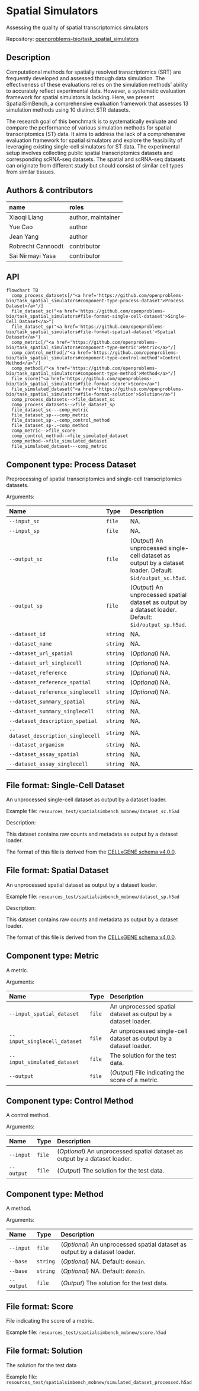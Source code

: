# Spatial Simulators


<!--
This file is automatically generated from the tasks's api/*.yaml files.
Do not edit this file directly.
-->

Assessing the quality of spatial transcriptomics simulators

Repository:
[openproblems-bio/task_spatial_simulators](https://github.com/openproblems-bio/task_spatial_simulators)

## Description

Computational methods for spatially resolved transcriptomics (SRT) are
frequently developed and assessed through data simulation. The
effectiveness of these evaluations relies on the simulation methods’
ability to accurately reflect experimental data. However, a systematic
evaluation framework for spatial simulators is lacking. Here, we present
SpatialSimBench, a comprehensive evaluation framework that assesses 13
simulation methods using 10 distinct STR datasets.

The research goal of this benchmark is to systematically evaluate and
compare the performance of various simulation methods for spatial
transcriptomics (ST) data. It aims to address the lack of a
comprehensive evaluation framework for spatial simulators and explore
the feasibility of leveraging existing single-cell simulators for ST
data. The experimental setup involves collecting public spatial
transcriptomics datasets and corresponding scRNA-seq datasets. The
spatial and scRNA-seq datasets can originate from different study but
should consist of similar cell types from similar tissues.

## Authors & contributors

| name              | roles              |
|:------------------|:-------------------|
| Xiaoqi Liang      | author, maintainer |
| Yue Cao           | author             |
| Jean Yang         | author             |
| Robrecht Cannoodt | contributor        |
| Sai Nirmayi Yasa  | contributor        |

## API

``` mermaid
flowchart TB
  comp_process_datasets[/"<a href='https://github.com/openproblems-bio/task_spatial_simulators#component-type-process-dataset'>Process Dataset</a>"/]
  file_dataset_sc("<a href='https://github.com/openproblems-bio/task_spatial_simulators#file-format-single-cell-dataset'>Single-Cell Dataset</a>")
  file_dataset_sp("<a href='https://github.com/openproblems-bio/task_spatial_simulators#file-format-spatial-dataset'>Spatial Dataset</a>")
  comp_metric[/"<a href='https://github.com/openproblems-bio/task_spatial_simulators#component-type-metric'>Metric</a>"/]
  comp_control_method[/"<a href='https://github.com/openproblems-bio/task_spatial_simulators#component-type-control-method'>Control Method</a>"/]
  comp_method[/"<a href='https://github.com/openproblems-bio/task_spatial_simulators#component-type-method'>Method</a>"/]
  file_score("<a href='https://github.com/openproblems-bio/task_spatial_simulators#file-format-score'>Score</a>")
  file_simulated_dataset("<a href='https://github.com/openproblems-bio/task_spatial_simulators#file-format-solution'>Solution</a>")
  comp_process_datasets-->file_dataset_sc
  comp_process_datasets-->file_dataset_sp
  file_dataset_sc---comp_metric
  file_dataset_sp---comp_metric
  file_dataset_sp-.-comp_control_method
  file_dataset_sp-.-comp_method
  comp_metric-->file_score
  comp_control_method-->file_simulated_dataset
  comp_method-->file_simulated_dataset
  file_simulated_dataset---comp_metric
```

## Component type: Process Dataset

Preprocessing of spatial transcriptomics and single-cell transcriptomics
datasets.

Arguments:

<div class="small">

| Name | Type | Description |
|:---|:---|:---|
| `--input_sc` | `file` | NA. |
| `--input_sp` | `file` | NA. |
| `--output_sc` | `file` | (*Output*) An unprocessed single-cell dataset as output by a dataset loader. Default: `$id/output_sc.h5ad`. |
| `--output_sp` | `file` | (*Output*) An unprocessed spatial dataset as output by a dataset loader. Default: `$id/output_sp.h5ad`. |
| `--dataset_id` | `string` | NA. |
| `--dataset_name` | `string` | NA. |
| `--dataset_url_spatial` | `string` | (*Optional*) NA. |
| `--dataset_url_singlecell` | `string` | (*Optional*) NA. |
| `--dataset_reference` | `string` | (*Optional*) NA. |
| `--dataset_reference_spatial` | `string` | (*Optional*) NA. |
| `--dataset_reference_singlecell` | `string` | (*Optional*) NA. |
| `--dataset_summary_spatial` | `string` | NA. |
| `--dataset_summary_singlecell` | `string` | NA. |
| `--dataset_description_spatial` | `string` | NA. |
| `--dataset_description_singlecell` | `string` | NA. |
| `--dataset_organism` | `string` | NA. |
| `--dataset_assay_spatial` | `string` | NA. |
| `--dataset_assay_singlecell` | `string` | NA. |

</div>

## File format: Single-Cell Dataset

An unprocessed single-cell dataset as output by a dataset loader.

Example file: `resources_test/spatialsimbench_mobnew/dataset_sc.h5ad`

Description:

This dataset contains raw counts and metadata as output by a dataset
loader.

The format of this file is derived from the [CELLxGENE schema
v4.0.0](https://github.com/chanzuckerberg/single-cell-curation/blob/main/schema/4.0.0/schema.md).

## File format: Spatial Dataset

An unprocessed spatial dataset as output by a dataset loader.

Example file: `resources_test/spatialsimbench_mobnew/dataset_sp.h5ad`

Description:

This dataset contains raw counts and metadata as output by a dataset
loader.

The format of this file is derived from the [CELLxGENE schema
v4.0.0](https://github.com/chanzuckerberg/single-cell-curation/blob/main/schema/4.0.0/schema.md).

## Component type: Metric

A metric.

Arguments:

<div class="small">

| Name | Type | Description |
|:---|:---|:---|
| `--input_spatial_dataset` | `file` | An unprocessed spatial dataset as output by a dataset loader. |
| `--input_singlecell_dataset` | `file` | An unprocessed single-cell dataset as output by a dataset loader. |
| `--input_simulated_dataset` | `file` | The solution for the test data. |
| `--output` | `file` | (*Output*) File indicating the score of a metric. |

</div>

## Component type: Control Method

A control method.

Arguments:

<div class="small">

| Name | Type | Description |
|:---|:---|:---|
| `--input` | `file` | (*Optional*) An unprocessed spatial dataset as output by a dataset loader. |
| `--output` | `file` | (*Output*) The solution for the test data. |

</div>

## Component type: Method

A method.

Arguments:

<div class="small">

| Name | Type | Description |
|:---|:---|:---|
| `--input` | `file` | (*Optional*) An unprocessed spatial dataset as output by a dataset loader. |
| `--base` | `string` | (*Optional*) NA. Default: `domain`. |
| `--base` | `string` | (*Optional*) NA. Default: `domain`. |
| `--output` | `file` | (*Output*) The solution for the test data. |

</div>

## File format: Score

File indicating the score of a metric.

Example file: `resources_test/spatialsimbench_mobnew/score.h5ad`

## File format: Solution

The solution for the test data

Example file:
`resources_test/spatialsimbench_mobnew/simulated_dataset_processed.h5ad`

